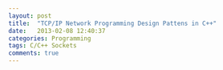 ```yaml
---
layout: post
title:  "TCP/IP Network Programming Design Pattens in C++"
date:   2013-02-08 12:40:37
categories: Programming
tags: C/C++ Sockets
comments: true
---
```

